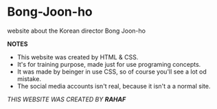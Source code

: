 # Bong-Joon-ho
website about the Korean director Bong Joon-ho 

**NOTES**
- This website was created by HTML & CSS.
- It's for training purpose, made just for use programing concepts.
- It was made by beinger in use CSS, so of course you'll see a lot od mistake.
- The social media accounts isn't real, because it isn't a a normal site.


*THIS WEBSITE WAS CREATED BY **RAHAF***
